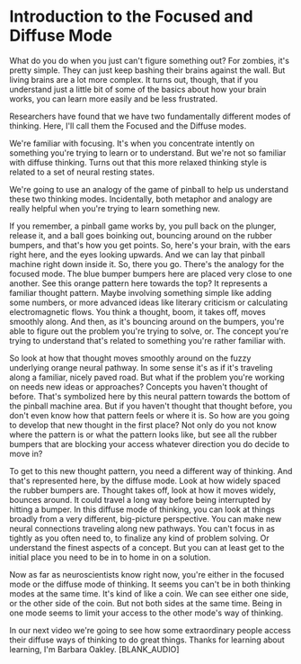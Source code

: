 # Introduction to the Focused and Diffuse Mode  
  
What do you do when you just can't figure something out? For zombies, it's pretty simple. They can just keep bashing their brains against the wall. But living brains are a lot more complex. It turns out, though, that if you understand just a little bit of some of the basics about how your brain works, you can learn more easily and be less frustrated.
  
Researchers have found that we have two fundamentally different modes of thinking. Here, I'll call them the Focused and the Diffuse modes.
  
We're familiar with focusing. It's when you concentrate intently on something you're trying to learn or to understand. But we're not so familiar with diffuse thinking. Turns out that this more relaxed thinking style is related to a set of neural resting states.
  
We're going to use an analogy of the game of pinball to help us understand these two thinking modes. Incidentally, both metaphor and analogy are really helpful when you're trying to learn something new.
  
If you remember, a pinball game works by, you pull back on the plunger, release it, and a ball goes boinking out, bouncing around on the rubber bumpers, and that's how you get points. So, here's your brain, with the ears right here, and the eyes looking upwards. And we can lay that pinball machine right down inside it. So, there you go. There's the analogy for the focused mode. The blue bumper bumpers here are placed very close to one another. See this orange pattern here towards the top? It represents a familiar thought pattern. Maybe involving something simple like adding some numbers, or more advanced ideas like literary criticism or calculating electromagnetic flows. You think a thought, boom, it takes off, moves smoothly along. And then, as it's bouncing around on the bumpers, you're able to figure out the problem you're trying to solve, or. The concept you're trying to understand that's related to something you're rather familiar with.
  
So look at how that thought moves smoothly around on the fuzzy underlying orange neural pathway. In some sense it's as if it's traveling along a familiar, nicely paved road. But what if the problem you're working on needs new ideas or approaches? Concepts you haven't thought of before. That's symbolized here by this neural pattern towards the bottom of the pinball machine area. But if you haven't thought that thought before, you don't even know how that pattern feels or where it is. So how are you going to develop that new thought in the first place? Not only do you not know where the pattern is or what the pattern looks like, but see all the rubber bumpers that are blocking your access whatever direction you do decide to move in?
  
To get to this new thought pattern, you need a different way of thinking. And that's represented here, by the diffuse mode. Look at how widely spaced the rubber bumpers are. Thought takes off, look at how it moves widely, bounces around. It could travel a long way before being interrupted by hitting a bumper. In this diffuse mode of thinking, you can look at things broadly from a very different, big-picture perspective. You can make new neural connections traveling along new pathways. You can't focus in as tightly as you often need to, to finalize any kind of problem solving. Or understand the finest aspects of a concept. But you can at least get to the initial place you need to be in to home in on a solution.
  
Now as far as neuroscientists know right now, you're either in the focused mode or the diffuse mode of thinking. It seems you can't be in both thinking modes at the same time. It's kind of like a coin. We can see either one side, or the other side of the coin. But not both sides at the same time. Being in one mode seems to limit your access to the other mode's way of thinking.
  
In our next video we're going to see how some extraordinary people access their diffuse ways of thinking to do great things. Thanks for learning about learning, I'm Barbara Oakley. [BLANK_AUDIO]